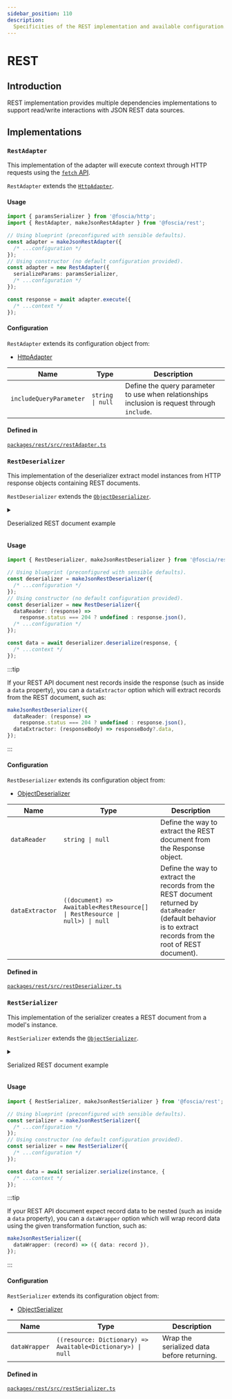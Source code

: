 ```yaml
---
sidebar_position: 110
description:
  Specificities of the REST implementation and available configuration.
---
```


# REST

## Introduction

REST implementation provides multiple dependencies implementations to support
read/write interactions with JSON REST data sources.

## Implementations

### `RestAdapter`

This implementation of the adapter will execute context through HTTP requests
using the
[`fetch` API](https://developer.mozilla.org/en-US/docs/Web/API/Fetch_API).

`RestAdapter` extends the
[`HttpAdapter`](/docs/digging-deeper/implementations/http#httpadapter).

#### Usage

```typescript
import { paramsSerializer } from '@foscia/http';
import { RestAdapter, makeJsonRestAdapter } from '@foscia/rest';

// Using blueprint (preconfigured with sensible defaults).
const adapter = makeJsonRestAdapter({
  /* ...configuration */
});
// Using constructor (no default configuration provided).
const adapter = new RestAdapter({
  serializeParams: paramsSerializer,
  /* ...configuration */
});

const response = await adapter.execute({
  /* ...context */
});
```

#### Configuration

`RestAdapter` extends its configuration object from:

- [HttpAdapter](/docs/digging-deeper/implementations/http#httpadapter-configuration)

| Name                    | Type                            | Description                                                                                  |
| ----------------------- | ------------------------------- | -------------------------------------------------------------------------------------------- |
| `includeQueryParameter` | <code>string &vert; null</code> | Define the query parameter to use when relationships inclusion is request through `include`. |

#### Defined in

[`packages/rest/src/restAdapter.ts`](https://github.com/foscia-dev/foscia/blob/main/packages/rest/src/restAdapter.ts)

### `RestDeserializer`

This implementation of the deserializer extract model instances from HTTP
response objects containing REST documents.

`RestDeserializer` extends the
[`ObjectDeserializer`](/docs/digging-deeper/implementations/object#objectdeserializer).

<details>

<summary>

Deserialized REST document example

</summary>

Here is an example of a REST document which `RestDeserializer` can deserialize
to model instances.

```json
[
  {
    "id": "1",
    "title": "Foo",
    "body": "Foo Body",
    "publishedAt": "2023-10-24T10:00:00.000Z",
    "comments": [
      {
        "id": "1",
        "body": "Foo Comment"
      },
      {
        "id": "2",
        "body": "Bar Comment"
      }
    ]
  },
  {
    "type": "posts",
    "id": "2",
    "title": "Bar",
    "body": "Bar Body",
    "publishedAt": null,
    "comments": []
  }
]
```

</details>

#### Usage

```typescript
import { RestDeserializer, makeJsonRestDeserializer } from '@foscia/rest';

// Using blueprint (preconfigured with sensible defaults).
const deserializer = makeJsonRestDeserializer({
  /* ...configuration */
});
// Using constructor (no default configuration provided).
const deserializer = new RestDeserializer({
  dataReader: (response) =>
    response.status === 204 ? undefined : response.json(),
  /* ...configuration */
});

const data = await deserializer.deserialize(response, {
  /* ...context */
});
```

:::tip

If your REST API document nest records inside the response (such as inside a
`data` property), you can a `dataExtractor` option which will extract records
from the REST document, such as:

```typescript
makeJsonRestDeserializer({
  dataReader: (response) =>
    response.status === 204 ? undefined : response.json(),
  dataExtractor: (responseBody) => responseBody?.data,
});
```

:::

#### Configuration

`RestDeserializer` extends its configuration object from:

- [ObjectDeserializer](/docs/digging-deeper/implementations/object#objectdeserializer-configuration)

| Name            | Type                                                                                                 | Description                                                                                                                                                    |
| --------------- | ---------------------------------------------------------------------------------------------------- | -------------------------------------------------------------------------------------------------------------------------------------------------------------- |
| `dataReader`    | <code>string &vert; null</code>                                                                      | Define the way to extract the REST document from the Response object.                                                                                          |
| `dataExtractor` | <code>((document) => Awaitable\<RestResource[] &vert; RestResource &vert; null\>) &vert; null</code> | Define the way to extract the records from the REST document returned by `dataReader` (default behavior is to extract records from the root of REST document). |

#### Defined in

[`packages/rest/src/restDeserializer.ts`](https://github.com/foscia-dev/foscia/blob/main/packages/rest/src/restDeserializer.ts)

### `RestSerializer`

This implementation of the serializer creates a REST document from a model's
instance.

`RestSerializer` extends the
[`ObjectSerializer`](/docs/digging-deeper/implementations/object#objectserializer).

<details>

<summary>

Serialized REST document example

</summary>

Here is an example of a REST document which `RestSerializer` can create from a
model instance.

```json
{
  "id": "1",
  "title": "Foo",
  "body": "Foo Body",
  "publishedAt": "2023-10-24T10:00:00.000Z",
  "comments": ["1", "2"]
}
```

</details>

#### Usage

```typescript
import { RestSerializer, makeJsonRestSerializer } from '@foscia/rest';

// Using blueprint (preconfigured with sensible defaults).
const serializer = makeJsonRestSerializer({
  /* ...configuration */
});
// Using constructor (no default configuration provided).
const serializer = new RestSerializer({
  /* ...configuration */
});

const data = await serializer.serialize(instance, {
  /* ...context */
});
```

:::tip

If your REST API document expect record data to be nested (such as inside a
`data` property), you can a `dataWrapper` option which will wrap record data
using the given transformation function, such as:

```typescript
makeJsonRestSerializer({
  dataWrapper: (record) => ({ data: record }),
});
```

:::

#### Configuration

`RestSerializer` extends its configuration object from:

- [ObjectSerializer](/docs/digging-deeper/implementations/object#objectserializer-configuration)

| Name          | Type                                                                         | Description                                |
| ------------- | ---------------------------------------------------------------------------- | ------------------------------------------ |
| `dataWrapper` | <code>((resource: Dictionary) => Awaitable\<Dictionary\>) &vert; null</code> | Wrap the serialized data before returning. |

#### Defined in

[`packages/rest/src/restSerializer.ts`](https://github.com/foscia-dev/foscia/blob/main/packages/rest/src/restSerializer.ts)
